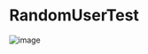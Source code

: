 # RandomUserTest

![image](https://user-images.githubusercontent.com/7097754/166130230-c11ac0e3-ab6a-4b93-822e-5ec826f0c6de.png)
